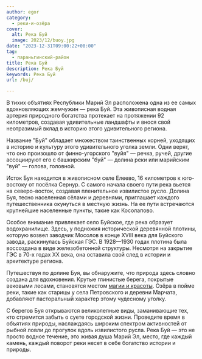 ```yaml
---
author: egor
category:
  - реки-и-озёра
cover:
  alt: Река Буй
  image: 2023/12/buoy.jpg
date: "2023-12-31T09:00:22+00:00"
tag:
  - параньгинский-район
title: Река Буй
description: Река Буй
keywords: Река Буй
url: /buj/

---
```

В тихих объятиях Республики Марий Эл расположена одна из ее самых вдохновляющих жемчужин — река Буй. Эта живописная водная артерия природного богатства протекает на протяжении 92 километров, создавая удивительные ландшафты и внося свой неотразимый вклад в историю этого удивительного региона.

Название "Буй" обладает множеством таинственных корней, уходящих в историю и культуру этого удивительного уголка земли. Одни верят, что оно произошло от финно-угорского "вуйя" — речка, ручей, другие ассоциируют его с башкирским "буй" — долина реки или марийским "вуй" — голова, головной.

Исток Буя находится в живописном селе Елеево, 16 километров к юго-востоку от посёлка Сернур. С самого начала своего пути река вьется на северо-восток, создавая пленительное извилистое русло. Долина Буя, тесно населенная сёлами и деревнями, приглашает каждого путешественника окунуться в местную жизнь. На ее пути встречаются крупнейшие населенные пункты, такие как Косолапово.

Особое внимание привлекает село Буйское, где река образует водохранилище. Здесь, у подножия исторической деревянной плотины, которую возвел заводчик Мосолов в конце XVIII века для Буйского завода, раскинулась Буйская ГЭС. В 1928—1930 годах плотина была воссоздана в виде железобетонной структуры. Несмотря на закрытие ГЭС в 70-х годах XX века, она оставила свой след в истории и архитектуре региона.

Путешествуя по долине Буя, вы обнаружите, что природа здесь словно создана для вдохновения. Крутые глинистые берега, покрытые вековыми лесами, становятся местом [магии и красоты](/surki/). Озёра в пойме реки, такие как старицы у села Петровского и деревни Марчата, добавляют пасторальный характер этому чудесному уголку.

С берегов Буя открываются великолепные виды, заманивающие тех, кто стремится забыть о суете городской жизни. Проведите время в объятиях природы, наслаждаясь широким спектром активностей от рыбной ловли до прогулок вдоль извилистого русла. Река Буй — это не просто водное течение, это живая душа Марий Эл, место, где каждый камень, каждый поворот реки несет в себе богатство истории и природы.
